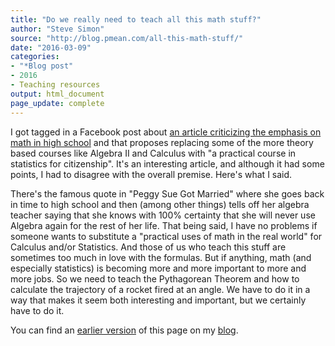 ```yaml
---
title: "Do we really need to teach all this math stuff?"
author: "Steve Simon"
source: "http://blog.pmean.com/all-this-math-stuff/"
date: "2016-03-09"
categories:
- "*Blog post"
- 2016
- Teaching resources
output: html_document
page_update: complete
---
```


I got tagged in a Facebook post about [an article criticizing the emphasis on math in high school][slat1] and that proposes replacing some of the more theory based courses like Algebra II and Calculus with "a practical course in statistics for citizenship". It's an interesting article, and although it had some points, I had to disagree with the overall premise. Here's what I said.

<!---More--->

There's the famous quote in "Peggy Sue Got Married" where she goes back in time to high school and then (among other things) tells off her algebra teacher saying that she knows with 100% certainty that she will never use Algebra again for the rest of her life. That being said, I have no problems if someone wants to substitute a "practical uses of math in the real world" for Calculus and/or Statistics. And those of us who teach this stuff are sometimes too much in love with the formulas. But if anything, math (and especially statistics) is becoming more and more important to more and more jobs. So we need to teach the Pythagorean Theorem and how to calculate the trajectory of a rocket fired at an angle. We have to do it in a way that makes it seem both interesting and important, but we certainly have to do it.

You can find an [earlier version][sim1] of this page on my [blog][sim2].

[sim1]: http://blog.pmean.com/all-this-math-stuff/
[sim2]: http://blog.pmean.com

[slat1]: http://www.slate.com/articles/life/education/2016/03/algebra_ii_has_to_go.html
